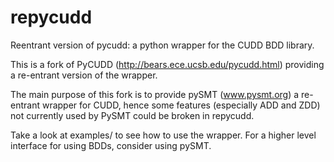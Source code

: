 # repycudd
Reentrant version of pycudd: a python wrapper for the CUDD BDD library.

This is a fork of PyCUDD (http://bears.ece.ucsb.edu/pycudd.html) providing a re-entrant version of the wrapper.

The main purpose of this fork is to provide pySMT (www.pysmt.org) a re-entrant wrapper for CUDD, hence some features (especially ADD and ZDD) not currently used by PySMT could be broken in repycudd.

Take a look at examples/ to see how to use the wrapper. For a higher level interface for using BDDs, consider using pySMT.
